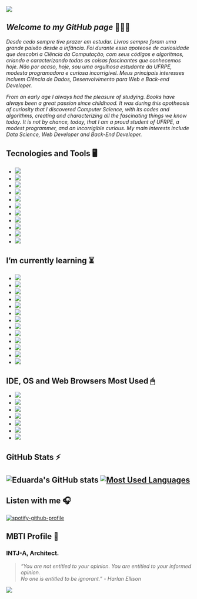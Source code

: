 <img src="https://i.redd.it/13cfm6uzvv271.png" />

## **_Welcome to my GitHub page_** 👩🏾‍💻 

_Desde cedo sempre tive prazer em estudar. Livros sempre foram uma grande paixão desde a infância. Foi durante essa apoteose de curiosidade que descobri a Ciência da Computação, com seus códigos e algoritmos, criando e caracterizando todas as coisas fascinantes que conhecemos hoje. Não por acaso, hoje, sou uma orgulhosa estudante da UFRPE, modesta programadora e curiosa incorrigível. Meus principais interesses incluem Ciência de Dados, Desenvolvimento para Web e Back-end Developer._

_From an early age I always had the pleasure of studying. Books have always been a great passion since childhood. It was during this apotheosis of curiosity that I discovered Computer Science, with its codes and algorithms, creating and characterizing all the fascinating things we know today. It is not by chance, today, that I am a proud student of UFRPE, a modest programmer, and an incorrigible curious. My main interests include Data Science, Web Developer and Back-End Developer._ 

## Tecnologies and Tools 🖥

- <img src="https://img.shields.io/badge/Git-F05032?style=for-the-badge&logo=git&logoColor=white" /> 
- <img src="https://img.shields.io/badge/Java-ED8B00?style=for-the-badge&logo=java&logoColor=white" /> 
- <img src="https://img.shields.io/badge/C-00599C?style=for-the-badge&logo=c&logoColor=white" /> 
- <img src="https://img.shields.io/badge/JavaScript-323330?style=for-the-badge&logo=javascript&logoColor=F7DF1E" /> 
- <img src="https://img.shields.io/badge/CSS3-1572B6?style=for-the-badge&logo=css3&logoColor=white" /> 
- <img src="https://img.shields.io/badge/HTML5-E34F26?style=for-the-badge&logo=html5&logoColor=white" /> 
- <img src="https://img.shields.io/badge/.NET-5C2D91?style=for-the-badge&logo=dot-net&logoColor=white" /> 
- <img src="https://img.shields.io/badge/Markdown-000000?style=for-the-badge&logo=markdown&logoColor=white" /> 
- <img src="https://img.shields.io/badge/Bootstrap-563D7C?style=for-the-badge&logo=bootstrap&logoColor=white" /> 
- <img src="https://img.shields.io/badge/Spring-6DB33F?style=for-the-badge&logo=spring&logoColor=white" /> 
- <img src="https://img.shields.io/badge/Microsoft-666666?style=for-the-badge&logo=microsoft&logoColor=white" /> 

## I’m currently learning ⏳ 

- <img src="https://img.shields.io/badge/Python-3776AB?style=for-the-badge&logo=python&logoColor=white" /> 
- <img src="https://img.shields.io/badge/C%23-239120?style=for-the-badge&logo=c-sharp&logoColor=white" /> 
- <img src="https://img.shields.io/badge/Java-ED8B00?style=for-the-badge&logo=java&logoColor=white" /> 
- <img src="https://img.shields.io/badge/Kotlin-0095D5?&style=for-the-badge&logo=kotlin&logoColor=white" /> 
- <img src="https://img.shields.io/badge/Dart-0175C2?style=for-the-badge&logo=dart&logoColor=white" /> 
- <img src="https://img.shields.io/badge/Ruby-CC342D?style=for-the-badge&logo=ruby&logoColor=white" /> 
- <img src="https://img.shields.io/badge/MySQL-00000F?style=for-the-badge&logo=mysql&logoColor=white" /> 
- <img src="https://img.shields.io/badge/Microsoft%20SQL%20Sever-CC2927?style=for-the-badge&logo=microsoft%20sql%20server&logoColor=white" /> 
- <img src="https://img.shields.io/badge/Flutter-02569B?style=for-the-badge&logo=flutter&logoColor=white" /> 
- <img src="https://img.shields.io/badge/.NET-5C2D91?style=for-the-badge&logo=dot-net&logoColor=white" /> 
- <img src="https://img.shields.io/badge/Angular-DD0031?style=for-the-badge&logo=angular&logoColor=white" /> 
- <img src="https://img.shields.io/badge/AngularJS-E23237?style=for-the-badge&logo=angularjs&logoColor=white" /> 
- <img src="https://img.shields.io/badge/Ruby_on_Rails-CC0000?style=for-the-badge&logo=ruby-on-rails&logoColor=white" />

## IDE, OS and Web Browsers Most Used 🖱 

- <img src="https://img.shields.io/badge/Firefox_Browser-FF7139?style=for-the-badge&logo=Firefox-Browser&logoColor=white" /> 
- <img src="https://img.shields.io/badge/Linux_Mint-87CF3E?style=for-the-badge&logo=linux-mint&logoColor=white" /> 
- <img src="https://img.shields.io/badge/Windows-0078D6?style=for-the-badge&logo=windows&logoColor=white" /> 
- <img src="https://img.shields.io/badge/Microsoft_Edge-0078D7?style=for-the-badge&logo=Microsoft-edge&logoColor=white" /> 
- <img src="https://img.shields.io/badge/Opera-FF1B2D?style=for-the-badge&logo=Opera&logoColor=white" /> 
- <img src="https://img.shields.io/badge/IntelliJIDEA-000000.svg?style=for-the-badge&logo=intellij-idea&logoColor=white" /> 
- <img src="https://img.shields.io/badge/Visual_Studio_Code-0078D4?style=for-the-badge&logo=visual%20studio%20code&logoColor=white" />


## GitHub Stats ⚡️

## ![Eduarda's GitHub stats](https://github-readme-stats.vercel.app/api?username=saintravi&show_icons=true&theme=gotham) [![Most Used Languages](https://github-readme-stats.vercel.app/api/top-langs/?username=saintravi&layout=compact&theme=gotham)](https://github.com/saintravi/github-readme-stats)

## Listen with me 🎧
[![spotify-github-profile](https://spotify-github-profile.vercel.app/api/view?uid=dudzzle&cover_image=true&theme=novatorem)](https://github.com/kittinan/spotify-github-profile) 

## MBTI Profile 🔎

### INTJ-A, Architect. 
> _“You are not entitled to your opinion. 
You are entitled to your informed opinion.                       
No one is entitled to be ignorant.” - Harlan Ellison_

<img src="https://i.redd.it/zr90lvihdw271.png" /> 
